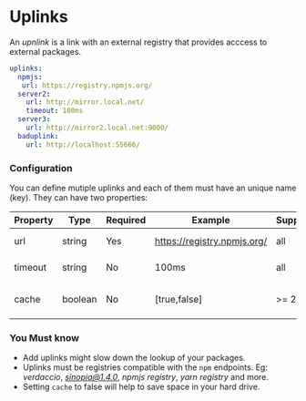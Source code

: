 # Uplinks

An *upnlink* is a link with an external registry that provides acccess to external packages. 
 
```yaml
uplinks:
  npmjs:
   url: https://registry.npmjs.org/
  server2:
    url: http://mirror.local.net/
    timeout: 100ms
  server3:
    url: http://mirror2.local.net:9000/
  baduplink:
    url: http://localhost:55666/
```    
### Configuration

You can define mutiple uplinks and each of them must have an unique name (key). They can have two properties:

Property | Type | Required | Example | Support | Description
--- | --- | --- | --- | --- | ---
url | string | Yes | https://registry.npmjs.org/ | all | The registry url
timeout | string | No | 100ms | all | set new timeout
cache | boolean | No |[true,false] | >= 2.1 | avoid cache tarballs

### You Must know

* Add uplinks might slow down the lookup of your packages.
* Uplinks must be registries compatible with the `npm` endpoints. Eg: *verdaccio*, *sinopia@1.4.0*, *npmjs registry*, *yarn registry* and more.
* Setting `cache` to false will help to save space in your hard drive.